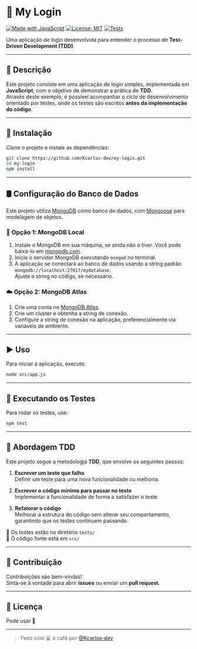 # 🔐 My Login

[![Made with JavaScript](https://img.shields.io/badge/Made%20with-JavaScript-yellow?style=for-the-badge&logo=javascript)](https://developer.mozilla.org/docs/Web/JavaScript)
[![License: MIT](https://img.shields.io/badge/License-MIT-blue?style=for-the-badge)](LICENSE)
[![Tests](https://img.shields.io/badge/Tests-Passing-brightgreen?style=for-the-badge&logo=jest)](#-executando-os-testes)

Uma aplicação de login desenvolvida para entender o processo de **Test-Driven Development (TDD)**.

---

## 📄 Descrição

Este projeto consiste em uma aplicação de login simples, implementada em **JavaScript**, com o objetivo de demonstrar a prática de **TDD**.  
Através deste exemplo, é possível acompanhar o ciclo de desenvolvimento orientado por testes, onde os testes são escritos **antes da implementação do código**.

---

## 🚀 Instalação

Clone o projeto e instale as dependências:

```bash
git clone https://github.com/Kcarlos-dev/my-login.git
cd my-login
npm install
```

---

## 🛢️ Configuração do Banco de Dados

Este projeto utiliza [MongoDB](https://www.mongodb.com/) como banco de dados, com [Mongoose](https://mongoosejs.com/) para modelagem de objetos.

### 🔧 Opção 1: MongoDB Local

1. Instale o MongoDB em sua máquina, se ainda não o tiver. Você pode baixá-lo em [mongodb.com](https://www.mongodb.com/try/download/community).
2. Inicie o servidor MongoDB executando `mongod` no terminal.
3. A aplicação se conectará ao banco de dados usando a string padrão `mongodb://localhost:27017/mydatabase`.  
   Ajuste a string no código, se necessário.

### ☁️ Opção 2: MongoDB Atlas

1. Crie uma conta no [MongoDB Atlas](https://www.mongodb.com/cloud/atlas).
2. Crie um cluster e obtenha a string de conexão.
3. Configure a string de conexão na aplicação, preferencialmente via variáveis de ambiente.

---

## ▶️ Uso

Para iniciar a aplicação, execute:

```bash
node src/app.js
```

---

## 🧪 Executando os Testes

Para rodar os testes, use:

```bash
npm test
```

---

## 🧠 Abordagem TDD

Este projeto segue a metodologia **TDD**, que envolve os seguintes passos:

1. **Escrever um teste que falha**  
   Definir um teste para uma nova funcionalidade ou melhoria.

2. **Escrever o código mínimo para passar no teste**  
   Implementar a funcionalidade de forma a satisfazer o teste.

3. **Refatorar o código**  
   Melhorar a estrutura do código sem alterar seu comportamento, garantindo que os testes continuem passando.

📁 Os testes estão no diretório `tests/`  
📁 O código fonte está em `src/`

---

## 🤝 Contribuição

Contribuições são bem-vindas!  
Sinta-se à vontade para abrir **issues** ou enviar um **pull request**.

---

## 📜 Licença

Pode usar 🤙

---

> Feito com 💻 e café por [@Kcarlos-dev](https://github.com/Kcarlos-dev)